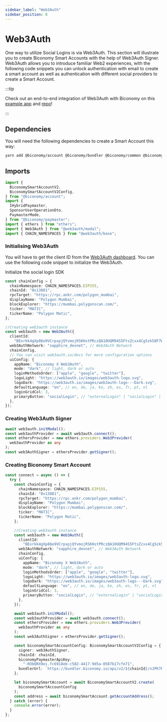 ```yaml
---
sidebar_label: "Web3Auth"
sidebar_position: 8
---
```


# Web3Auth

One way to utilize Social Logins is via Web3Auth. This section will illustrate you to create Biconomy Smart Accounts with the help of Web3Auth Signer. Web3Auth allows you to introduce familiar Web2 experiences, with the following code snippets you can unlock authentication with email to create a smart account as well as authentication with different social providers to create a Smart Account.

:::tip

Check out an end-to-end integration of Web3Auth with Biconomy on this [example app](https://aaweb3auth.vercel.app/) and [repo](https://github.com/bcnmy/biconomy_web3auth_example)!

:::

## Dependencies

You will need the following dependencies to create a Smart Account this way:

```bash
yarn add @biconomy/account @biconomy/bundler @biconomy/common @biconomy/core-types @biconomy/modules @biconomy/paymaster @web3auth/modal @walletconnect/sign-client ethers@5.7.2
```

## Imports

```typescript
import {
  BiconomySmartAccountV2,
  BiconomySmartAccountV2Config,
} from "@biconomy/account";
import {
  IHybridPaymaster,
  SponsorUserOperationDto,
  PaymasterMode,
} from "@biconomy/paymaster";
import { ethers } from "ethers";
import { Web3Auth } from "@web3auth/modal";
import { CHAIN_NAMESPACES } from "@web3auth/base";
```

### Initialising Web3Auth

You will have to get the client ID from the [Web3Auth dashboard](https://dashboard.web3auth.io/login). You can use the following code snippet to initialize the Web3Auth.

Initialize the social login SDK

```typescript
const chainConfig = {
  chainNamespace: CHAIN_NAMESPACES.EIP155,
  chainId: "0x13881",
  rpcTarget: "https://rpc.ankr.com/polygon_mumbai",
  displayName: "Polygon Mumbai",
  blockExplorer: "https://mumbai.polygonscan.com/",
  ticker: "MATIC",
  tickerName: "Polygon Matic",
};

//Creating web3auth instance
const web3auth = new Web3Auth({
  clientId:
    "BExrkk4gXp86e9VCrpxpjQYvmojRSKHstPRczQA10UQM94S5FtsZcxx4Cg5zk58F7W1cAGNVx1-NPJCTFIzqdbs", // Get your Client ID from the Web3Auth Dashboard https://dashboard.web3auth.io/
  web3AuthNetwork: "sapphire_devnet", // Web3Auth Network
  chainConfig,
  // You can visit web3auth.io/docs for more configuration options
  uiConfig: {
    appName: "Biconomy X Web3Auth",
    mode: "dark", // light, dark or auto
    loginMethodsOrder: ["apple", "google", "twitter"],
    logoLight: "https://web3auth.io/images/web3auth-logo.svg",
    logoDark: "https://web3auth.io/images/web3auth-logo---Dark.svg",
    defaultLanguage: "en", // en, de, ja, ko, zh, es, fr, pt, nl
    loginGridCol: 3,
    primaryButton: "socialLogin", // "externalLogin" | "socialLogin" | "emailLogin"
  },
});
```

### Creating Web3Auth Signer

```typescript
await web3auth.initModal();
const web3authProvider = await web3auth.connect();
const ethersProvider = new ethers.providers.Web3Provider(
  web3authProvider as any
);
const web3AuthSigner = ethersProvider.getSigner();
```

### Creating Biconomy Smart Account

```typescript
const connect = async () => {
  try {
    const chainConfig = {
      chainNamespace: CHAIN_NAMESPACES.EIP155,
      chainId: "0x13881",
      rpcTarget: "https://rpc.ankr.com/polygon_mumbai",
      displayName: "Polygon Mumbai",
      blockExplorer: "https://mumbai.polygonscan.com/",
      ticker: "MATIC",
      tickerName: "Polygon Matic",
    };

    //Creating web3auth instance
    const web3auth = new Web3Auth({
      clientId:
        "BExrkk4gXp86e9VCrpxpjQYvmojRSKHstPRczQA10UQM94S5FtsZcxx4Cg5zk58F7W1cAGNVx1-NPJCTFIzqdbs", // Get your Client ID from the Web3Auth Dashboard https://dashboard.web3auth.io/
      web3AuthNetwork: "sapphire_devnet", // Web3Auth Network
      chainConfig,
      uiConfig: {
        appName: "Biconomy X Web3Auth",
        mode: "dark", // light, dark or auto
        loginMethodsOrder: ["apple", "google", "twitter"],
        logoLight: "https://web3auth.io/images/web3auth-logo.svg",
        logoDark: "https://web3auth.io/images/web3auth-logo---Dark.svg",
        defaultLanguage: "en", // en, de, ja, ko, zh, es, fr, pt, nl
        loginGridCol: 3,
        primaryButton: "socialLogin", // "externalLogin" | "socialLogin" | "emailLogin"
      },
    });

    await web3auth.initModal();
    const web3authProvider = await web3auth.connect();
    const ethersProvider = new ethers.providers.Web3Provider(
      web3authProvider as any
    );
    const web3AuthSigner = ethersProvider.getSigner();

    const biconomySmartAccountConfig: BiconomySmartAccountV2Config = {
      signer: web3AuthSigner,
      chainId: chainId,
      biconomyPaymasterApiKey:
        "-RObQRX9ei.fc6918eb-c582-4417-9d5a-0507b17cfe71",
      bundlerUrl: `https://bundler.biconomy.io/api/v2/${chainId}/nJPK7B3ru.dd7f7861-190d-41bd-af80-6877f74b8f44`,
    };

    let biconomySmartAccount = await BiconomySmartAccountV2.create(
      biconomySmartAccountConfig
    );
    const address = await biconomySmartAccount.getAccountAddress();
  } catch (error) {
    console.error(error);
  }
};
```
